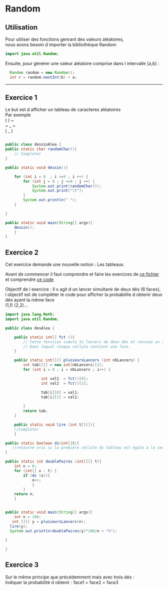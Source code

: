 # Random  

## Utilisation 

Pour utiliser des fonctions genrant des valeurs aléatoires,   
nous avons besoin d importer la bibliothèque Random

```java
import java.util.Random;

```

Ensuite, pour générer une valeur aléatoire comprise dans l intervalle [a,b] : 
```java
  Random random = new Random();
  int r = random.nextInt(b) + a;
``` 

---

## Exercice 1

Le but est d afficher un tableau de caracteres aléatoires   
Par exemple      
)       (       ~             
~       _       ~          
)       _       )   

        

```java

public class dessinAlea {
public static char randomChar(){
    // Completer 
}

public static void dessin(){

    for (int i = 0  ; i <=9 ; i ++) {
        for (int j = 0 ; j <=9 ; j ++) {
            System.out.print(randomChar());
            System.out.print("\t");
        }
        System.out.println(" ");
    }

}

public static void main(String[] args){
    dessin();
    }
}

```    

## Exercice 2 

Cet exercice demande une nouvelle notion : Les tableaux.   

Avant de commencer il faut
comprendre et faire les exercices de  <a href = https://github.com/ljuglaret/Premiere/blob/master/tableaux.java> ce fichier </a> 
et comprendre <a href = https://github.com/ljuglaret/Premiere/blob/gh-pages/Tableaux.elm> ce code </a> 


Objectif de l exercice :
Il s agit d un lancer simultané de deux dés (6 faces),  
l objectif est de compléter le code pour afficher la probabilite d obtenir deux dés ayant la même face   
(1,1) (2,2)...

```java
import java.lang.Math;
import java.util.Random;

public class desAlea {

    public static int[] fct (){
        // Cette fonction simule le lancers de deux dés et renvoie un tableau de deux valeurs
        // Dans lequel chaque cellule contient une face.
    }

    public static int[][] plusieursLancers (int nbLancers) {
        int tab[][] = new int[nbLancers][2];
        for (int i = 0 ; i < nbLancers ; i++) {

                int val1  = fct()[0];
                int val2  = fct()[1];

                tab[i][0] = val1;
                tab[i][1] = val2;
            
        }
        return tab;
    }

    public static void lire (int t[][]){
    //Compléter
    }

public static boolean ds(int[]t){
   //retourne vrai si la première cellule du tableau est égale a la seconde 
}

public static int doublePaires (int[][] t){
    int n = 0;
    for (int[] x : t) {
        if (ds (x)){
            n++;
            }
        }
    return n;
    }


public static void main(String[] args){
    int n = 100;
   int [][] y = plusieursLancers(n);
  lire(y);
  System.out.println(doublePaires(y)*100/n + "%");
  
}

}
```

## Exercice 3 
Sur le même principe que précédemment mais avec trois dés :   
Indiquer la probabilité d obtenir : face1 + face2 = face3

